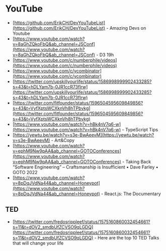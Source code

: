 # YouTube

- [https://github.com/ErikCH/DevYouTubeList](https://github.com/ErikCH/DevYouTubeList) - Amazing Devs on Youtube
- [https://www.youtube.com/watch?v=8aGhZQkoFbQ&ab_channel=JSConf](https://www.youtube.com/watch?v=8aGhZQkoFbQ&ab_channel=JSConf) - D3 19h
- [https://www.youtube.com/c/numberphile/videos](https://www.youtube.com/c/numberphile/videos)
- [https://www.youtube.com/c/ycombinator](https://www.youtube.com/c/ycombinator)
- [https://twitter.com/upskillyourlife/status/1586998999902433285?s=43&t=hDLYam7b-0JR1ccR73fIrw](https://twitter.com/upskillyourlife/status/1586998999902433285?s=43&t=hDLYam7b-0JR1ccR73fIrw)
- [https://twitter.com/fitfounder/status/1596504595609849856?s=43&t=VyfXptsWCXknVh8hTPbvkg](https://twitter.com/fitfounder/status/1596504595609849856?s=43&t=VyfXptsWCXknVh8hTPbvkg)
- [https://www.youtube.com/watch?v=hBk4nV7q6-w](https://www.youtube.com/watch?v=hBk4nV7q6-w) - TypeScript Tips
- [https://yewtu.be/watch?v=s3e-BwAeevM](https://yewtu.be/watch?v=s3e-BwAeevM) - Art&Copy
- [https://www.youtube.com/watch?v=ephM9Nw9pAA&ab_channel=GOTOConferences](https://www.youtube.com/watch?v=ephM9Nw9pAA&ab_channel=GOTOConferences) - Taking Back “Software Engineering” – Craftsmanship is Insufficient • Dave Farley • GOTO 2022
- [https://www.youtube.com/watch?v=8pDqJVdNa44&ab_channel=Honeypot](https://www.youtube.com/watch?v=8pDqJVdNa44&ab_channel=Honeypot) - React.js: The Documentary

## TED

- [https://twitter.com/fredosrippleef/status/1575160860032454661?s=11&t=dOV2_smdbUfZCVSO9qLGDQ](https://twitter.com/fredosrippleef/status/1575160860032454661?s=11&t=dOV2_smdbUfZCVSO9qLGDQ) - Here are the top 10 TED Talks that will change your life
